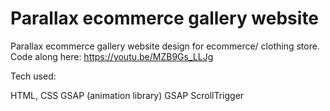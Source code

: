 # Parallax ecommerce gallery website


Parallax ecommerce gallery website design for ecommerce/ clothing store. Code along here: https://youtu.be/MZB9Gs_LLJg

Tech used:

HTML, CSS
GSAP (animation library)
GSAP ScrollTrigger
